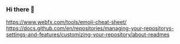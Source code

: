 ### Hi there 👋

<!--
**sfgoodwiniii/sfgoodwiniii** is a ✨ _special_ ✨ repository because its `README.md` (this file) appears on your GitHub profile.

Here are some ideas to get you started:

- 🔭 I’m currently working on ...
- 🌱 I’m currently learning ...
- 👯 I’m looking to collaborate on ...
- 🤔 I’m looking for help with ...
- 💬 Ask me about ...
- 📫 How to reach me: ...
- 😄 Pronouns: ...
- ⚡ Fun fact: ...
-->
https://www.webfx.com/tools/emoji-cheat-sheet/
https://docs.github.com/en/repositories/managing-your-repositorys-settings-and-features/customizing-your-repository/about-readmes

